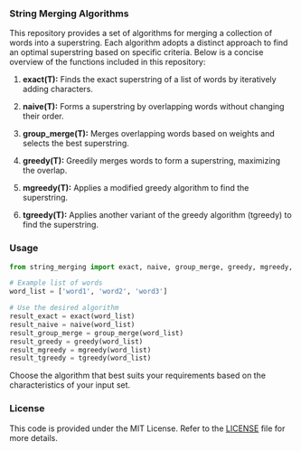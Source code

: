 ### String Merging Algorithms

This repository provides a set of algorithms for merging a collection of words into a superstring. Each algorithm adopts a distinct approach to find an optimal superstring based on specific criteria. Below is a concise overview of the functions included in this repository:

1. **exact(T):** Finds the exact superstring of a list of words by iteratively adding characters.

2. **naive(T):** Forms a superstring by overlapping words without changing their order.

3. **group_merge(T):** Merges overlapping words based on weights and selects the best superstring.

4. **greedy(T):** Greedily merges words to form a superstring, maximizing the overlap.

5. **mgreedy(T):** Applies a modified greedy algorithm to find the superstring.

6. **tgreedy(T):** Applies another variant of the greedy algorithm (tgreedy) to find the superstring.

### Usage

```python
from string_merging import exact, naive, group_merge, greedy, mgreedy, tgreedy

# Example list of words
word_list = ['word1', 'word2', 'word3']

# Use the desired algorithm
result_exact = exact(word_list)
result_naive = naive(word_list)
result_group_merge = group_merge(word_list)
result_greedy = greedy(word_list)
result_mgreedy = mgreedy(word_list)
result_tgreedy = tgreedy(word_list)
```

Choose the algorithm that best suits your requirements based on the characteristics of your input set.

### License

This code is provided under the MIT License. Refer to the [LICENSE](LICENSE) file for more details.